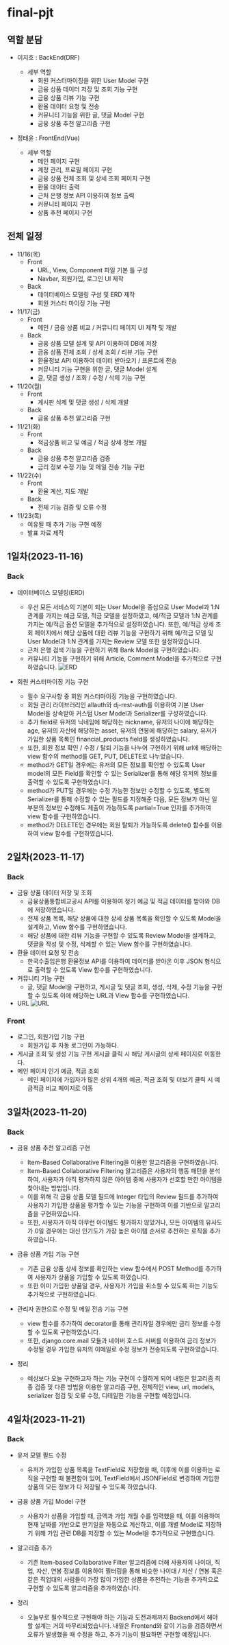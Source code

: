 # final-pjt

## 역할 분담

- 이지호 : BackEnd(DRF)

  - 세부 역할
    - 회원 커스터마이징을 위한 User Model 구현
    - 금융 상품 데이터 저장 및 조회 기능 구현
    - 금융 상품 리뷰 기능 구현
    - 환율 데이터 요청 및 전송
    - 커뮤니티 기능을 위한 글, 댓글 Model 구현
    - 금융 상품 추천 알고리즘 구현

- 정태윤 : FrontEnd(Vue)
  - 세부 역할
    - 메인 페이지 구현
    - 계정 관리, 프로필 페이지 구현
    - 금융 상품 전체 조회 및 상세 조회 페이지 구현
    - 환율 데이터 출력
    - 근처 은행 정보 API 이용하여 정보 출력
    - 커뮤니티 페이지 구현
    - 상품 추천 페이지 구현

## 전체 일정

- 11/16(목)
  - Front
    - URL, View, Component 파일 기본 틀 구성
    - Navbar, 회원가입, 로그인 UI 제작
  - Back
    - 데이터베이스 모델링 구성 및 ERD 제작
    - 회원 커스터 마이징 기능 구현
- 11/17(금)
  - Front
    - 메인 / 금융 상품 비교 / 커뮤니티 페이지 UI 제작 및 개발
  - Back
    - 금융 상품 모델 설계 및 API 이용하여 DB에 저장
    - 금융 상품 전체 조회 / 상세 조회 / 리뷰 기능 구현
    - 환율정보 API 이용하여 데이터 받아오기 / 프론트에 전송
    - 커뮤니티 기능 구현을 위한 글, 댓글 Model 설계
    - 글, 댓글 생성 / 조회 / 수정 / 삭제 기능 구현
- 11/20(월)
  - Front
    - 게시판 삭제 및 댓글 생성 / 삭제 개발
  - Back
    - 금융 상품 추천 알고리즘 구현
- 11/21(화)
  - Front
    - 적금상품 비교 및 예금 / 적금 상세 정보 개발
  - Back
    - 금융 상품 추천 알고리즘 검증
    - 금리 정보 수정 기능 및 메일 전송 기능 구현
- 11/22(수)
  - Front
    - 환율 계산, 지도 개발
  - Back
    - 전체 기능 검증 및 오류 수정
- 11/23(목)
  - 여유될 때 추가 기능 구현 예정
  - 발표 자료 제작

## 1일차(2023-11-16)

### Back

- 데이터베이스 모델링(ERD)

  - 우선 모든 서비스의 기본이 되는 User Model을 중심으로 User Model과 1:N 관계를 가지는 예금 모델, 적금 모델을 설정하였고, 예/적금 모델과 1:N 관계를 가지는 예/적금 옵션 모델을 추가적으로 설정하였습니다. 또한, 예/적금 상세 조회 페이지에서 해당 상품에 대한 리뷰 기능을 구현하기 위해 예/적금 모델 및 User Model과 1:N 관계를 가지는 Review 모델 또한 설정하였습니다.
  - 근처 은행 검색 기능을 구현하기 위해 Bank Model을 구현하였습니다.
  - 커뮤니티 기능을 구현하기 위해 Article, Comment Model을 추가적으로 구현하였습니다.
    ![ERD](back/First_ERD.jpg)

- 회원 커스터마이징 기능 구현
  - 필수 요구사항 중 회원 커스터마이징 기능을 구현하였습니다.
  - 회원 관리 라이브러리인 allauth와 dj-rest-auth를 이용하여 기본 User Model을 상속받아 커스텀 User Model과 Serializer를 구성하였습니다.
  - 추가 field로 유저의 닉네임에 해당하는 nickname, 유저의 나이에 해당하는 age, 유저의 자산에 해당하는 asset, 유저의 연봉에 해당하는 salary, 유저가 가입한 상품 목록인 financial_products field를 생성하였습니다.
  - 또한, 회원 정보 확인 / 수정 / 탈퇴 기능을 나누어 구현하기 위해 url에 해당하는 view 함수의 method를 GET, PUT, DELETE로 나누었습니다.
  - method가 GET일 경우에는 유저의 모든 정보를 확인할 수 있도록 User model의 모든 Field를 확인할 수 있는 Serializer를 통해 해당 유저의 정보를 출력할 수 있도록 구현하였습니다.
  - method가 PUT일 경우에는 수정 가능한 정보만 수정할 수 있도록, 별도의 Serializer를 통해 수정할 수 있는 필드를 지정해준 다음, 모든 정보가 아닌 일부분의 정보만 수정해도 제출이 가능하도록 partial=True 인자를 추가하여 view 함수를 구현하였습니다.
  - method가 DELETE인 경우에는 회원 탈퇴가 가능하도록 delete() 함수를 이용하여 view 함수를 구현하였습니다.

## 2일차(2023-11-17)

### Back

- 금융 상품 데이터 저장 및 조회
  - 금융상품통합비교공시 API를 이용하여 정기 예금 및 적금 데이터를 받아와 DB에 저장하였습니다.
  - 전체 상품 목록, 해당 상품에 대한 상세 상품 목록을 확인할 수 있도록 Model을 설계하고, View 함수를 구현하였습니다.
  - 해당 상품에 대한 리뷰 기능을 구현할 수 있도록 Review Model을 설계하고, 댓글을 작성 및 수정, 삭제할 수 있는 View 함수를 구현하였습니다.
- 환율 데이터 요청 및 전송
  - 한국수출입은행 환율정보 API를 이용하여 데이터를 받아온 이후 JSON 형식으로 출력할 수 있도록 View 함수를 구현하였습니다.
- 커뮤니티 기능 구현
  - 글, 댓글 Model을 구현하고, 게시글 및 댓글 조회, 생성, 삭제, 수정 기능을 구현할 수 있도록 이에 해당하는 URL과 View 함수를 구현하였습니다.
- URL
  ![URL](back/URL.JPG)

### Front

- 로그인, 회원가입 기능 구현
  - 회원가입 후 자동 로그인이 가능하다.
- 게시글 조회 및 생성 기능 구현
  게시글 클릭 시 해당 게시글의 상세 페이지로 이동한다.
- 메인 페이지 인기 예금, 적금 조회
  - 메인 페이지에 가입자가 많은 상위 4개의 예금, 적금 조회 및 더보기 클릭 시 예금적금 비교 페이지로 이동

## 3일차(2023-11-20)

### Back

- 금융 상품 추천 알고리즘 구현

  - Item-Based Collaborative Filtering을 이용한 알고리즘을 구현하였습니다.
  - Item-Based Collaborative Filtering 알고리즘은 사용자의 행동 패턴을 분석하여, 사용자가 아직 평가하지 않은 아이템 중에 사용자가 선호할 만한 아이템을 찾아내는 방법입니다.
  - 이를 위해 각 금융 상품 모델 필드에 Integer 타입의 Review 필드를 추가하여 사용자가 가입한 상품을 평가할 수 있는 기능을 구현하여 이를 기반으로 알고리즘을 구현하였습니다.
  - 또한, 사용자가 아직 아무런 아이템도 평가하지 않았거나, 모든 아이템의 유사도가 0일 경우에는 대신 인기도가 가장 높은 아이템 순서로 추천하는 로직을 추가하였습니다.

- 금융 상품 가입 기능 구현

  - 기존 금융 상품 상세 정보를 확인하는 view 함수에서 POST Method를 추가하여 사용자가 상품을 가입할 수 있도록 하였습니다.
  - 또한 이미 가입한 상품일 경우, 사용자가 가입을 취소할 수 있도록 하는 기능도 추가적으로 구현하였습니다.

- 관리자 권한으로 수정 및 메일 전송 기능 구현

  - view 함수를 추가하여 decorator를 통해 관리자일 경우에만 금리 정보를 수정할 수 있도록 구현하였습니다.
  - 또한, django.core.mail 모듈과 네이버 호스트 서버를 이용하여 금리 정보가 수정될 경우 가입한 유저의 이메일로 수정 정보가 전송되도록 구현하였습니다.

- 정리
  - 예상보다 오늘 구현하고자 하는 기능 구현이 수월하게 되어 내일은 알고리즘 최종 검증 및 다른 방법을 이용한 알고리즘 구현, 전체적인 view, url, models, serializer 점검 및 오류 수정, 디테일한 기능을 구현할 예정입니다.

## 4일차(2023-11-21)

### Back

- 유저 모델 필드 수정
  - 유저가 가입한 상품 목록을 TextField로 저장했을 때, 이후에 이를 이용하는 로직을 구현할 때 불편함이 있어, TextField에서 JSONField로 변경하여 가입한 상품의 모든 정보가 다 저장될 수 있도록 하였습니다.
- 금융 상품 가입 Model 구현
  - 사용자가 상품을 가입할 때, 금액과 가입 개월 수를 입력했을 때, 이를 이용하여 현재 날짜를 기반으로 만기일을 자동으로 계산하고, 이를 개별 Model로 저장하기 위해 가입 관련 DB를 저장할 수 있는 Model을 추가적으로 구현했습니다.
- 알고리즘 추가

  - 기존 Item-based Collaborative Filter 알고리즘에 더해 사용자의 나이대, 직업, 자산, 연봉 정보를 이용하여 필터링을 통해 비슷한 나이대 / 자산 / 연봉 혹은 같은 직업대의 사람들이 가장 많이 가입한 상품을 추천하는 기능을 추가적으로 구현할 수 있도록 알고리즘을 추가하였습니다.

- 정리
  - 오늘부로 필수적으로 구현해야 하는 기능과 도전과제까지 Backend에서 해야할 설계는 거의 마무리되었습니다. 내일은 Frontend와 같이 기능을 검증하면서 오류가 발생했을 때 수정을 하고, 추가 기능이 필요하면 구현할 예정입니다.
